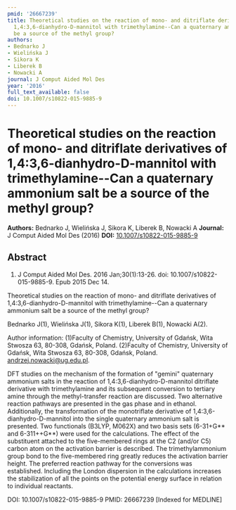 ```yaml
---
pmid: '26667239'
title: Theoretical studies on the reaction of mono- and ditriflate derivatives of
  1,4:3,6-dianhydro-D-mannitol with trimethylamine--Can a quaternary ammonium salt
  be a source of the methyl group?
authors:
- Bednarko J
- Wielińska J
- Sikora K
- Liberek B
- Nowacki A
journal: J Comput Aided Mol Des
year: '2016'
full_text_available: false
doi: 10.1007/s10822-015-9885-9
---
```


# Theoretical studies on the reaction of mono- and ditriflate derivatives of 1,4:3,6-dianhydro-D-mannitol with trimethylamine--Can a quaternary ammonium salt be a source of the methyl group?
**Authors:** Bednarko J, Wielińska J, Sikora K, Liberek B, Nowacki A
**Journal:** J Comput Aided Mol Des (2016)
**DOI:** [10.1007/s10822-015-9885-9](https://doi.org/10.1007/s10822-015-9885-9)

## Abstract

1. J Comput Aided Mol Des. 2016 Jan;30(1):13-26. doi: 10.1007/s10822-015-9885-9. 
Epub 2015 Dec 14.

Theoretical studies on the reaction of mono- and ditriflate derivatives of 
1,4:3,6-dianhydro-D-mannitol with trimethylamine--Can a quaternary ammonium salt 
be a source of the methyl group?

Bednarko J(1), Wielińska J(1), Sikora K(1), Liberek B(1), Nowacki A(2).

Author information:
(1)Faculty of Chemistry, University of Gdańsk, Wita Stwosza 63, 80-308, Gdańsk, 
Poland.
(2)Faculty of Chemistry, University of Gdańsk, Wita Stwosza 63, 80-308, Gdańsk, 
Poland. andrzej.nowacki@ug.edu.pl.

DFT studies on the mechanism of the formation of "gemini" quaternary ammonium 
salts in the reaction of 1,4:3,6-dianhydro-D-mannitol ditriflate derivative with 
trimethylamine and its subsequent conversion to tertiary amine through the 
methyl-transfer reaction are discussed. Two alternative reaction pathways are 
presented in the gas phase and in ethanol. Additionally, the transformation of 
the monotriflate derivative of 1,4:3,6-dianhydro-D-mannitol into the single 
quaternary ammonium salt is presented. Two functionals (B3LYP, M062X) and two 
basis sets (6-31+G** and 6-311++G**) were used for the calculations. The effect 
of the substituent attached to the five-membered rings at the C2 (and/or C5) 
carbon atom on the activation barrier is described. The trimethylammonium group 
bond to the five-membered ring greatly reduces the activation barrier height. 
The preferred reaction pathway for the conversions was established. Including 
the London dispersion in the calculations increases the stabilization of all the 
points on the potential energy surface in relation to individual reactants.

DOI: 10.1007/s10822-015-9885-9
PMID: 26667239 [Indexed for MEDLINE]
